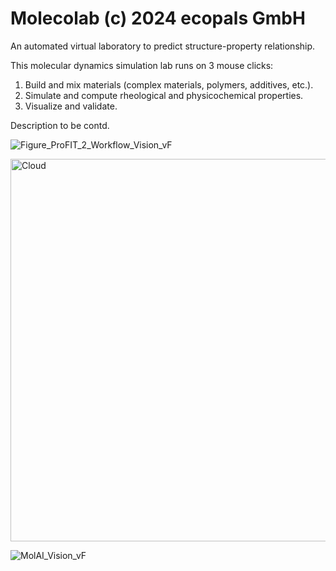 # Molecolab (c) 2024 ecopals GmbH
An automated virtual laboratory to predict structure-property relationship. 

This molecular dynamics simulation lab runs on 3 mouse clicks: 
1. Build and mix materials (complex materials, polymers, additives, etc.).
2. Simulate and compute rheological and physicochemical properties.
3. Visualize and validate. 

Description to be contd.


![Figure_ProFIT_2_Workflow_Vision_vF](https://github.com/Dynamicist-handa/Molecolab/assets/88152448/8eec19b9-6657-4b6f-8feb-50f3ce9df980)


<img width="612" alt="Cloud" src="https://github.com/Dynamicist-handa/Molecolab/assets/88152448/a4ea9ca7-ef74-4ecc-9116-f4e01f7af6a5">



![MolAI_Vision_vF](https://github.com/Dynamicist-handa/Molecolab/assets/88152448/a2c75fba-258f-4292-afda-09b4687abdbb)

